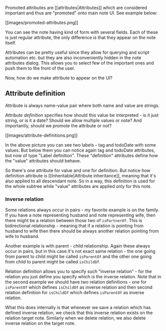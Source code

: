 Promoted attributes are [[attributes|Attributes]] which are considered important and thus are "promoted" onto main note UI. See example below:

[[images/promoted-attributes.png]]

You can see the note having kind of form with several fields. Each of these is just regular attribute, the only difference is that they appear on the note itself.

Attributes can be pretty useful since they allow for querying and script automation etc. but they are also inconveniently hidden in the note attributes dialog. This allows you to select few of the important ones and push them to the front of the user.

Now, how do we make attribute to appear on the UI?

## Attribute definition

Attribute is always name-value pair where both name and value are strings.

*Attribute definition* specifies how should this value be interpreted - is it just string, or is it a date? Should we allow multiple values or note? And importantly, should we *promote* the attribute or not?

[[images/attribute-definitions.png]]

In the above picture you can see two labels - tag and todoDate with some values. But below them you can notice again tag and todoDate attributes, but now of type "Label definition". These "definition" attributes define how the "value" attributes should behave.

So there's one attribute for value and one for definition. But notice how definition attribute is [[Inheritable|Attribute inheritance]], meaning that it's also applied to all descendant note. So in a way, this definition is used for the whole subtree while "value" attributes are applied only for this note.

### Inverse relation

Some relations always occur in pairs - my favorite example is on the family. If you have a note representing husband and note representing wife, then there might be a relation between those two of `isPartnerOf`. This is bidirectional relationship - meaning that if a relation is pointing from husband to wife then there should be always another relation pointing from wife to husband.

Another example is with parent - child relationship. Again these always occur in pairs, but in this case it's not exact same relation - the one going from parent to child might be called `isParentOf` and the other one going from child to parent might be called `isChildOf`.

Relation definition allows you to specify such "inverse relation" - for the relation you just define you specify which is the inverse relation. Note that in the second example we should have two relation definitions - one for `isParentOf` which defines `isChildOf` as inverse relation and then second relation definition for `isChildOf` which defines `isParentOf` as inverse relation.

What this does internally is that whenever we save a relation which has defined inverse relation, we check that this inverse relation exists on the relation target note. Similarly when we delete relation, we also delete inverse relation on the target note.
